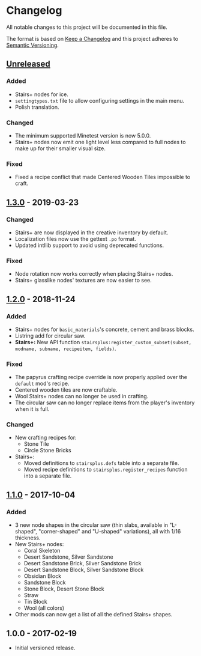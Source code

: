 # Changelog

All notable changes to this project will be documented in this file.

The format is based on [Keep a Changelog](http://keepachangelog.com/en/1.0.0/)
and this project adheres to [Semantic Versioning](http://semver.org/spec/v2.0.0.html).

## [Unreleased]

### Added

- Stairs+ nodes for ice.
- `settingtypes.txt` file to allow configuring settings in the main menu.
- Polish translation.

### Changed

- The minimum supported Minetest version is now 5.0.0.
- Stairs+ nodes now emit one light level less compared to full nodes to make up
  for their smaller visual size.

### Fixed

- Fixed a recipe conflict that made Centered Wooden Tiles impossible to craft.

## [1.3.0] - 2019-03-23

### Changed

- Stairs+ are now displayed in the creative inventory by default.
- Localization files now use the gettext `.po` format.
- Updated intllib support to avoid using deprecated functions.

### Fixed

- Node rotation now works correctly when placing Stairs+ nodes.
- Stairs+ glasslike nodes' textures are now easier to see.

## [1.2.0] - 2018-11-24

### Added

- Stairs+ nodes for `basic_materials`'s concrete, cement and brass blocks.
- Listring add for circular saw.
- **Stairs+:** New API function
  `stairsplus:register_custom_subset(subset, modname, subname, recipeitem, fields)`.

### Fixed

- The papyrus crafting recipe override is now properly applied over the
  `default` mod's recipe.
- Centered wooden tiles are now craftable.
- Wool Stairs+ nodes can no longer be used in crafting.
- The circular saw can no longer replace items from the player's inventory
  when it is full.

### Changed

- New crafting recipes for:
  - Stone Tile
  - Circle Stone Bricks
- Stairs+:
  - Moved definitions to `stairsplus.defs` table into a separate file.
  - Moved recipe definitions to `stairsplus.register_recipes` function
    into a separate file.

## [1.1.0] - 2017-10-04

### Added

- 3 new node shapes in the circular saw (thin slabs, available in
  "L-shaped", "corner-shaped" and "U-shaped" variations), all with 1/16
  thickness.
- New Stairs+ nodes:
  - Coral Skeleton
  - Desert Sandstone, Silver Sandstone
  - Desert Sandstone Brick, Silver Sandstone Brick
  - Desert Sandstone Block, Silver Sandstone Block
  - Obsidian Block
  - Sandstone Block
  - Stone Block, Desert Stone Block
  - Straw
  - Tin Block
  - Wool (all colors)
- Other mods can now get a list of all the defined Stairs+ shapes.

## 1.0.0 - 2017-02-19

- Initial versioned release.

[Unreleased]: https://github.com/minetest-mods/moreblocks/compare/v1.3.0...HEAD
[1.3.0]: https://github.com/minetest-mods/moreblocks/compare/v1.2.0...v1.3.0
[1.2.0]: https://github.com/minetest-mods/moreblocks/compare/v1.1.0...v1.2.0
[1.1.0]: https://github.com/minetest-mods/moreblocks/compare/v1.0.0...v1.1.0
